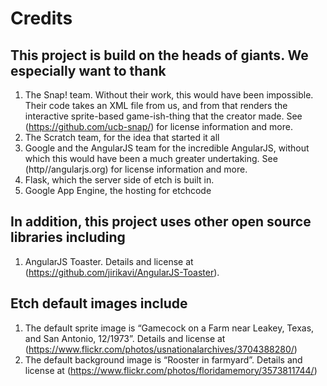 # Credits

## This project is build on the heads of giants. We especially want to thank

1. The Snap! team. Without their work, this would have been impossible. Their code takes an XML file from us, and from that renders the interactive sprite-based game-ish-thing that the creator made. See (https://github.com/ucb-snap/) for license information and more.
2. The Scratch team, for the idea that started it all
3. Google and the AngularJS team for the incredible AngularJS, without which this would have been a much greater undertaking. See (http//angularjs.org) for license information and more.
4. Flask, which the server side of etch is built in.
5. Google App Engine, the hosting for etchcode

## In addition, this project uses other open source libraries including
1. AngularJS Toaster. Details and license at (https://github.com/jirikavi/AngularJS-Toaster).

## Etch default images include

1. The default sprite image is “Gamecock on a Farm near Leakey, Texas, and San Antonio, 12/1973”. Details and license at (https://www.flickr.com/photos/usnationalarchives/3704388280/)
2. The default background image is “Rooster in farmyard”. Details and license at (https://www.flickr.com/photos/floridamemory/3573811744/)
